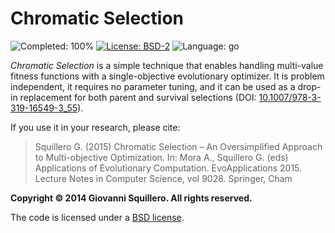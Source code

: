 Chromatic Selection
===================

![Completed: 100%](https://img.shields.io/badge/completed-100%25-green.svg)
[![License: BSD-2](https://img.shields.io/badge/license-bsd-green.svg)](https://opensource.org/licenses/BSD-2-Clause)
![Language: go](https://img.shields.io/badge/language-go-blue.svg)

*Chromatic Selection* is a simple technique that enables handling multi-value fitness functions with a single-objective evolutionary optimizer. It is problem independent, it requires no parameter tuning, and it can be used as a drop-in replacement for both parent and survival selections (DOI: [10.1007/978-3-319-16549-3_55](https://dx.doi.org/10.1007/978-3-319-16549-3_55)).

If you use it in your research, please cite:

> Squillero G. (2015) Chromatic Selection – An Oversimplified Approach to Multi-objective Optimization. In: Mora A., Squillero G. (eds) Applications of Evolutionary Computation. EvoApplications 2015. Lecture Notes in Computer Science, vol 9028. Springer, Cham

**Copyright © 2014 Giovanni Squillero. All rights reserved.**

The code is licensed under a [BSD license](https://opensource.org/licenses/BSD-2-Clause).
